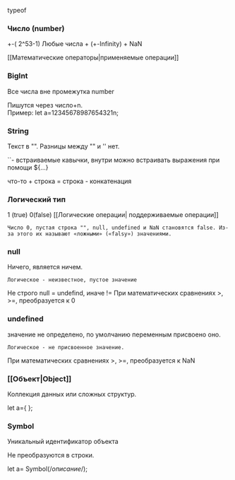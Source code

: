 typeof

### Число (number)

+-( 2^53-1)
Любые числа +  (+-Infinity) + NaN 

[[Математические операторы|применяемые операции]]

### BigInt

Все числа вне промежутка number

Пишутся через число+n.  
	Пример:  let a=12345678987654321n;

### String

Текст в "".  Разницы между "" и '' нет.

``- встраиваемые кавычки, внутри можно встраивать выражения при помощи ${...} 

что-то + строка = строка - конкатенация

### Логический тип

1 (true) 0(false)
[[Логические операции| поддерживаемые операции]]

	Число 0, пустая строка "", null, undefined и NaN становятся false. Из-за этого их называют «ложными» («falsy») значениями.

### null

Ничего, является ничем. 

	Логическое - неизвестное, пустое значение

Не строго null = undefind, иначе !=
При математических сравнениях >, >=, преобразуется к 0

### undefined

значение не определено, по умолчанию переменным присвоено оно. 

	Логическое - не присвоенное значение.

При математических сравнениях >, >=, преобразуется к NaN

### [[Объект|Object]]
Коллекция данных или сложных структур. 

let a={ };

### Symbol

Уникальный идентификатор объекта

Не преобразуются в строки.

let a= Symbol(/*описание*/);
